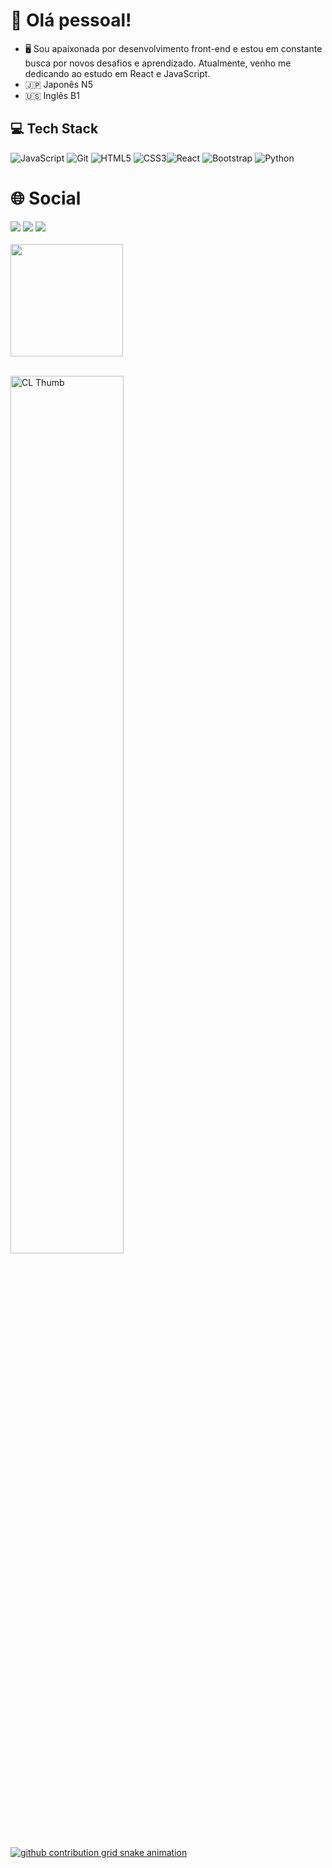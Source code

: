 # 👋 Olá pessoal!

- 🖥️ Sou apaixonada por desenvolvimento front-end e estou em constante busca por novos desafios e aprendizado. Atualmente, venho me dedicando ao estudo em React e JavaScript. 
- 🇯🇵 Japonês N5
- 🇺🇸 Inglês B1

## 💻 Tech Stack
![JavaScript](https://img.shields.io/badge/javascript-%23323330.svg?style=for-the-badge&logo=javascript&logoColor=%23F7DF1E) ![Git](https://img.shields.io/badge/git-3670A0?style=for-the-badge&logo=git&logoColor=ffdd54)  ![HTML5](https://img.shields.io/badge/html5-%23E34F26.svg?style=for-the-badge&logo=html5&logoColor=white) ![CSS3](https://img.shields.io/badge/css3-%231572B6.svg?style=for-the-badge&logo=css3&logoColor=white)![React](https://img.shields.io/badge/react-%2320232a.svg?style=for-the-badge&logo=react&logoColor=%2361DAFB) ![Bootstrap](https://img.shields.io/badge/bootstrap-%238511FA.svg?style=for-the-badge&logo=bootstrap&logoColor=white) ![Python](https://img.shields.io/badge/python-3670A0?style=for-the-badge&logo=python&logoColor=ffdd54)


# 🌐 Social

<div> 
  <a href="https://www.instagram.com/mirellewb_/" target="_blank"><img src="https://img.shields.io/badge/-Instagram-%23E4405F?style=for-the-badge&logo=instagram&logoColor=white" target="_blank"></a>
  <a href = "mailto:mirellebeatriz7@gmail.com"><img src="https://img.shields.io/badge/-Gmail-%23333?style=for-the-badge&logo=gmail&logoColor=white" target="_blank"></a>
  <a href="https://www.linkedin.com/in/mirelleferreira/" target="_blank"><img src="https://img.shields.io/badge/-LinkedIn-%230077B5?style=for-the-badge&logo=linkedin&logoColor=white" target="_blank"></a> 
  
</div>

<br>

<div>
  <a href="https://beacons.ai/mbsousa">
  <img height="180cm" src="https://github-readme-stats.vercel.app/api/top-langs/?username=mbsousa&layout=compact&langs_count=16&theme=dark"/> 
</div>
    
<br>

<p>
   <img src="https://media2.giphy.com/media/v1.Y2lkPTc5MGI3NjExeG5yMzNxbDJ0Ymx1em16emk0ZzQ2ZnVoanE0cWZmY21ieXpid3VlZCZlcD12MV9pbnRlcm5hbF9naWZfYnlfaWQmY3Q9Zw/KxbHmvL3MGcctzlfdX/giphy.webp" alt="CL Thumb" border="0" width="60%" >
</p>

<picture>
  <source media="(prefers-color-scheme: dark)" srcset="https://raw.githubusercontent.com/luizcarloslzn/luizcarloslzn/output/github-contribution-grid-snake-dark.svg">
  <source media="(prefers-color-scheme: light)" srcset="https://raw.githubusercontent.com/luizcarloslzn/luizcarloslzn/output/github-contribution-grid-snake.svg">
  <img alt="github contribution grid snake animation" src="https://raw.githubusercontent.com/luizcarloslzn/luizcarloslzn/output/github-contribution-grid-snake.svg">
</picture>
